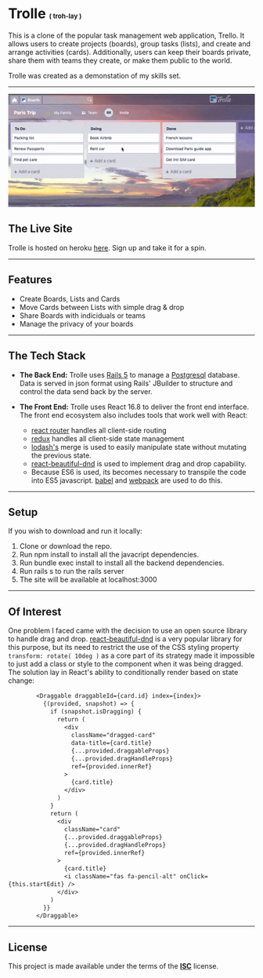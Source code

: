 # Trolle <span style="font-size:small;">( troh-lay )</span>

This is a clone of the popular task management web application, Trello. It allows users to create projects (boards), group tasks (lists), and create and arrange activities (cards). Additionally, users can keep their boards private, share them with teams they create, or make them public to the world.

Trolle was created as a demonstation of my skills set.

---

![](trolle.gif)

## The Live Site

Trolle is hosted on heroku <a href="https://trolle-app.herokuapp.com/" target="_blank">here</a>. Sign up and take it for a spin.

---

## Features

- Create Boards, Lists and Cards
- Move Cards between Lists with simple drag & drop
- Share Boards with indiciduals or teams
- Manage the privacy of your boards

---

## The Tech Stack

- **The Back End:**
  Trolle uses <a href="https://rubyonrails.org/" target="_blank">Rails 5</a> to manage a <a href="https://www.postgresql.org/" target="_blank">Postgresql</a> database. Data is served in json format using Rails' JBuilder to structure and control the data send back by the server.

- **The Front End:**
  Trolle uses React 16.8 to deliver the front end interface. The front end ecosystem also includes tools that work well with React:

  - <a href="https://reacttraining.com/react-router/" target="_blank">react router</a> handles all client-side routing
  - <a href="https://redux.js.org/" target="_blank">redux</a> handles all client-side state management
  - <a href="https://lodash.com/" target="_blank">lodash's</a> merge is used to easily manipulate state without mutating the previous state.
  - <a href="https://babeljs.io/" target="_blank">react-beautiful-dnd</a> is used to implement drag and drop capability.
  - Because ES6 is used, its becomes necessary to transpile the code into ES5 javascript. <a href="https://babeljs.io/" target="_blank">babel</a> and <a href="https://webpack.js.org/" target="_blank">webpack</a> are used to do this.

---

## Setup

If you wish to download and run it locally:

1. Clone or download the repo.
2. Run npm install to install all the javacript dependencies.
3. Run bundle exec install to install all the backend dependencies.
4. Run rails s to run the rails server
5. The site will be available at localhost:3000

---

## Of Interest

One problem I faced came with the decision to use an open source library to handle drag and drop. <a href="https://babeljs.io/" target="_blank">react-beautiful-dnd</a> is a very popular library for this purpose, but its need to restrict the use of the CSS styling property `transform: rotate( 10deg )` as a core part of its strategy made it impossible to just add a class or style to the component when it was being dragged. The solution lay in React's ability to conditionally render based on state change:

```
        <Draggable draggableId={card.id} index={index}>
          {(provided, snapshot) => {
            if (snapshot.isDragging) {
              return (
                <div
                  className="dragged-card"
                  data-title={card.title}
                  {...provided.draggableProps}
                  {...provided.dragHandleProps}
                  ref={provided.innerRef}
                >
                  {card.title}
                </div>
              )
            }
            return (
              <div
                className="card"
                {...provided.draggableProps}
                {...provided.dragHandleProps}
                ref={provided.innerRef}
              >
                {card.title}
                <i className="fas fa-pencil-alt" onClick={this.startEdit} />
              </div>
            )
          }}
        </Draggable>
```

---

## License

This project is made available under the terms of the <a href="https://babeljs.io/" target="_blank">**ISC**</a> license.
